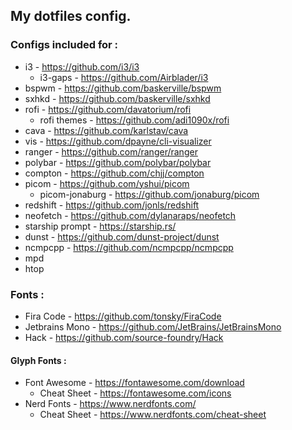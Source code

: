 ## My dotfiles config.

### Configs included for :

  - i3 - https://github.com/i3/i3
    - i3-gaps - https://github.com/Airblader/i3
  - bspwm - https://github.com/baskerville/bspwm
  - sxhkd - https://github.com/baskerville/sxhkd
  - rofi - https://github.com/davatorium/rofi
    - rofi themes - https://github.com/adi1090x/rofi 
  - cava - https://github.com/karlstav/cava
  - vis - https://github.com/dpayne/cli-visualizer
  - ranger - https://github.com/ranger/ranger
  - polybar - https://github.com/polybar/polybar
  - compton - https://github.com/chjj/compton
  - picom - https://github.com/yshui/picom
    - picom-jonaburg - https://github.com/jonaburg/picom
  - redshift - https://github.com/jonls/redshift
  - neofetch - https://github.com/dylanaraps/neofetch
  - starship prompt - https://starship.rs/
  - dunst - https://github.com/dunst-project/dunst
  - ncmpcpp - https://github.com/ncmpcpp/ncmpcpp
  - mpd
  - htop

### Fonts :

  - Fira Code - https://github.com/tonsky/FiraCode
  - Jetbrains Mono - https://github.com/JetBrains/JetBrainsMono
  - Hack - https://github.com/source-foundry/Hack

  #### Glyph Fonts :
  
   - Font Awesome - https://fontawesome.com/download
     - Cheat Sheet - https://fontawesome.com/icons
   - Nerd Fonts - https://www.nerdfonts.com/
     - Cheat Sheet - https://www.nerdfonts.com/cheat-sheet

